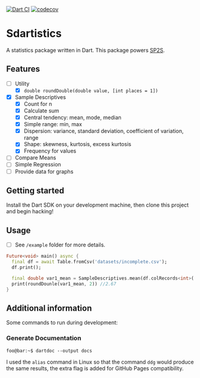 <!-- 
This README describes the package. If you publish this package to pub.dev,
this README's contents appear on the landing page for your package.

For information about how to write a good package README, see the guide for
[writing package pages](https://dart.dev/guides/libraries/writing-package-pages). 

For general information about developing packages, see the Dart guide for
[creating packages](https://dart.dev/guides/libraries/create-library-packages)
and the Flutter guide for
[developing packages and plugins](https://flutter.dev/developing-packages). 
-->
[![Dart CI](https://github.com/runkaiz/sdartistics/actions/workflows/main.yml/badge.svg)](https://github.com/runkaiz/sdartistics/actions/workflows/main.yml) [![codecov](https://codecov.io/gh/runkaiz/sdartistics/branch/main/graph/badge.svg?token=eFmtCIikp2)](https://codecov.io/gh/runkaiz/sdartistics)

# Sdartistics
A statistics package written in Dart. This package powers [SP2S](https://github.com/yych42/SP2S).

## Features

-[ ] Utility
  -[x] `double roundDouble(double value, [int places = 1])`
-[x] Sample Descriptives
  -[x] Count for n
  -[x] Calculate sum
  -[x] Central tendency: mean, mode, median
  -[x] Simple range: min, max
  -[x] Dispersion: variance, standard deviation, coefficient of variation, range
  -[x] Shape: skewness, kurtosis, excess kurtosis
  -[x] Frequency for values
-[ ] Compare Means
-[ ] Simple Regression
-[ ] Provide data for graphs

## Getting started

Install the Dart SDK on your development machine, then clone this project and begin hacking!

## Usage

-[ ] See `/example` folder for more details. 

```dart
Future<void> main() async {
  final df = await Table.fromCsv('datasets/incomplete.csv');
  df.print();

  final double var1_mean = SampleDescriptives.mean(df.colRecords<int>('variable_1'));
  print(roundDounle(var1_mean, 2)) //2.67
}
```

## Additional information

Some commands to run during development:

### Generate Documentation
```shell
foo@bar:~$ dartdoc --output docs
```
I used the `alias` command in Linux so that the command `ddg` would produce the same results, the extra flag is added for GitHub Pages compatibility.